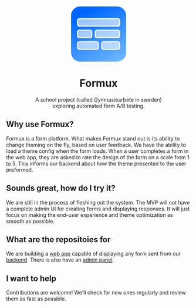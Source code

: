 <p align="center">
  <img alt="Logo" src="https://raw.githubusercontent.com/formux-dev/info/main/logo.png" width="150px"/>
</p>

<h1 align="center">Formux</h1>
<p align="center">A school project (called Gymnasiearbete in sweden)<br/>exploring automated form A/B testing.</p>
<p align="center"></p>


## Why use Formux?
Formux is a form platform. What makes Formux stand out is its ability to change theming on the fly, based on user feedback. We have the ability to load a theme config when the form loads. When a user completes a form in the web app, they are asked to rate the design of the form on a scale from 1 to 5. This informs our backend about how the theme presented to the user preformed.

## Sounds great, how do I try it?
We are still in the process of fleshing out the system. The MVP will not have a complete admin UI for creating forms and displaying responses. It will just focus on making the end-user experience and theme optimization as smooth as possible.

## What are the repositoies for 
We are building a [web app](https://github.com/formux-dev/web-user) capable of displaying any form sent from our [backend](https://github.com/formux-dev/backend). There is also have an [admin panel](https://github.com/formux-dev/web-admin).

## I want to help
Contributions are welcome! We'll check for new ones regularly and review them as fast as possible.

